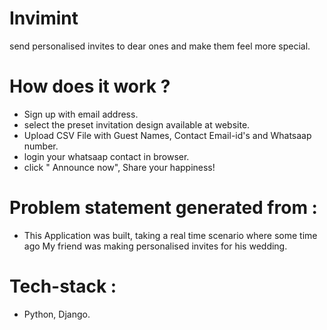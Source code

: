 # Invimint
send personalised invites to dear ones and make them feel more special.
# How does it work ? 
- Sign up with email address. 
- select the preset invitation design available at website.
- Upload CSV File with Guest Names, Contact Email-id's and Whatsaap number.
- login your whatsaap contact in browser.
- click " Announce now", Share your happiness!
# Problem statement generated from :  
- This Application was built, taking a real time scenario where some time ago My friend was making personalised invites for his wedding. 
# Tech-stack : 
- Python, Django.
